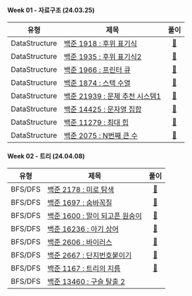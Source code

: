 #### Week 01 - 자료구조 (24.03.25)

| 유형          | 제목                                                                    |                                                   풀이                                                    |
| ------------- | ----------------------------------------------------------------------- | :-------------------------------------------------------------------------------------------------------: |
| DataStructure | [백준 1918 : 후위 표기식](https://www.acmicpc.net/problem/1918)         | [🚀](https://github.com/APS-Alogrithm-Problem-Solving/APS/blob/main/keemsebin/DataStructure/BOJ_1918.js)  |
| DataStructure | [백준 1935 : 후위 표기식2](https://www.acmicpc.net/problem/1935)        | [🚀](https://github.com/APS-Alogrithm-Problem-Solving/APS/blob/main/keemsebin/DataStructure/BOJ_1935.js)  |
| DataStructure | [백준 1966 : 프린터 큐](https://www.acmicpc.net/problem/1966)           | [🚀](https://github.com/APS-Alogrithm-Problem-Solving/APS/blob/main/keemsebin/DataStructure/BOJ_1966.js)  |
| DataStructure | [백준 1874 : 스택 수열](https://www.acmicpc.net/problem/1874)           | [🚀](https://github.com/APS-Alogrithm-Problem-Solving/APS/blob/main/keemsebin/DataStructure/BOJ_1874.js)  |
| DataStructure | [백준 21939 : 문제 추천 시스템1](https://www.acmicpc.net/problem/21939) | [🚀](https://github.com/APS-Alogrithm-Problem-Solving/APS/blob/main/keemsebin/DataStructure/BOJ_21939.js) |
| DataStructure | [백준 14425 : 문자열 집합](https://www.acmicpc.net/problem/14425)       | [🚀](https://github.com/APS-Alogrithm-Problem-Solving/APS/blob/main/keemsebin/DataStructure/BOJ_14425.js) |
| DataStructure | [백준 11279 : 최대 힙](https://www.acmicpc.net/problem/11279)           | [🚀](https://github.com/APS-Alogrithm-Problem-Solving/APS/blob/main/keemsebin/DataStructure/BOJ_11279.js) |
| DataStructure | [백준 2075 : N번째 큰 수](https://www.acmicpc.net/problem/2075)         |   [🚀](https://github.com/APS-Alogrithm-Problem-Solving/APS/blob/main/keemsebin/DataStructure/BOJ_.js)    |

#### Week 02 - 트리 (24.04.08)

| 유형    | 제목                                                                   |                                                풀이                                                 |
| ------- | ---------------------------------------------------------------------- | :-------------------------------------------------------------------------------------------------: |
| BFS/DFS | [백준 2178 : 미로 탐색](https://www.acmicpc.net/problem/2178)          | [🚀](https://github.com/APS-Alogrithm-Problem-Solving/APS/blob/main/keemsebin/BFS_DFS/BOJ_2178.js)  |
| BFS/DFS | [백준 1697 : 숨바꼭질](https://www.acmicpc.net/problem/1697)           | [🚀](https://github.com/APS-Alogrithm-Problem-Solving/APS/blob/main/keemsebin/BFS_DFS/BOJ_1697.js)  |
| BFS/DFS | [백준 1600 : 말이 되고픈 원숭이](https://www.acmicpc.net/problem/1600) | [🚀](https://github.com/APS-Alogrithm-Problem-Solving/APS/blob/main/keemsebin/BFS_DFS/BOJ_1600.js)  |
| BFS/DFS | [백준 16236 : 아기 상어](https://www.acmicpc.net/problem/16236)        | [🚀](https://github.com/APS-Alogrithm-Problem-Solving/APS/blob/main/keemsebin/BFS_DFS/BOJ_16236.js) |
| BFS/DFS | [백준 2606 : 바이러스](https://www.acmicpc.net/problem/2606)           | [🚀](https://github.com/APS-Alogrithm-Problem-Solving/APS/blob/main/keemsebin/BFS_DFS/BOJ_2606.js)  |
| BFS/DFS | [백준 2667 : 단지번호붙이기](https://www.acmicpc.net/problem/2667)     | [🚀](https://github.com/APS-Alogrithm-Problem-Solving/APS/blob/main/keemsebin/BFS_DFS/BOJ_2267.js)  |
| BFS/DFS | [백준 1167 : 트리의 지름](https://www.acmicpc.net/problem/1167)        | [🚀](https://github.com/APS-Alogrithm-Problem-Solving/APS/blob/main/keemsebin/BFS_DFS/BOJ_1167.js)  |
| BFS/DFS | [백준 13460 : 구슬 탈출 2](https://www.acmicpc.net/problem/13460)      |
